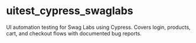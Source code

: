 # uitest_cypress_swaglabs
UI automation testing for Swag Labs using Cypress. Covers login, products, cart, and checkout flows with documented bug reports.

